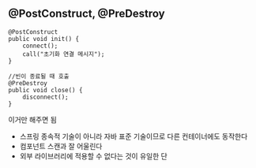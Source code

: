 ## @PostConstruct, @PreDestroy


```
@PostConstruct  
public void init() {  
    connect();  
    call("초기화 연결 메시지");  
}  
  
//빈이 종료될 때 호출  
@PreDestroy  
public void close() {  
    disconnect();  
}
```

이거만 해주면 됨

- 스프링 종속적 기술이 아니라 자바 표준 기술이므로 다른 컨테이너에도 동작한다
- 컴포넌트 스캔과 잘 어울린다
- 외부 라이브러리에 적용할 수 없다는 것이 유일한 단